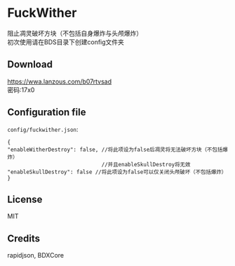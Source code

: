 # FuckWither

阻止凋灵破坏方块（不包括自身爆炸与头颅爆炸）  
初次使用请在BDS目录下创建config文件夹

## Download

https://wwa.lanzous.com/b07rtvsad  
密码:17x0

## Configuration file

`config/fuckwither.json`:
```
{
"enableWitherDestroy": false, //将此项设为false后凋灵将无法破坏方块（不包括爆炸）
                              //并且enableSkullDestroy将无效
"enableSkullDestroy": false //将此项设为false可以仅关闭头颅破坏（不包括爆炸）
}
```

## License

MIT

## Credits

rapidjson, BDXCore
